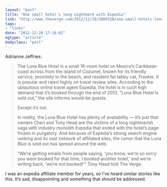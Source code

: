 ```yaml
---
layout: "post"
title: "One small hotel`s long nightmare with Expedia"
link: "http://www.theverge.com/2012/12/28/3809328/one-small-hotels-long-nightmare-with-expedia"
tags: 
- "links"
date: "2012-12-28 17:16:02"
ogtype: "article"
bodyclass: "post"
---
```


Adrianne Jeffries:

> The Luna Blue Hotel is a small 18-room hotel on Mexico’s Caribbean coast across from the island of Cozumel, known for its friendly service, proximity to the beach, and resident fat tabby cat, Frankie. It is popular and rated highly on travel review sites. According to the ubiquitous online travel agent Expedia, the hotel is in such high demand that it’s booked through the end of 2013. “Luna Blue Hotel is sold out,” the site informs would-be guests.
> 
> Except it’s not.
> 
> In reality, the Luna Blue Hotel has plenty of availability — it’s just that owners Cheri and Tony Head are the victims of a long nightmarish saga with industry monolith Expedia that ended with the hotel’s page frozen in purgatory. And because of Expedia’s strong search engine ranking and its vast network of affiliated sites, the rumor that the Luna Blue is sold out has spread around the web.
> 
> “We’re getting emails from people saying, ‘you know, we’re so sorry you were booked for that time, I booked another hotel,’ and we’re writing back, ‘we’re not booked!’” Tony Head told The Verge.

I was an expedia affiliate member for years, so I’ve heard similar stories like this. It’s sad, disappointing and something that should be addressed.